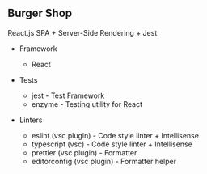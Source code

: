 ## Burger Shop

React.js SPA + Server-Side Rendering + Jest

- Framework

  - React

- Tests

  - jest - Test Framework
  - enzyme - Testing utility for React

- Linters

  - eslint (vsc plugin) - Code style linter + Intellisense
  - typescript (vsc) - Code style linter + Intellisense
  - prettier (vsc plugin) - Formatter
  - editorconfig (vsc plugin) - Formatter helper
